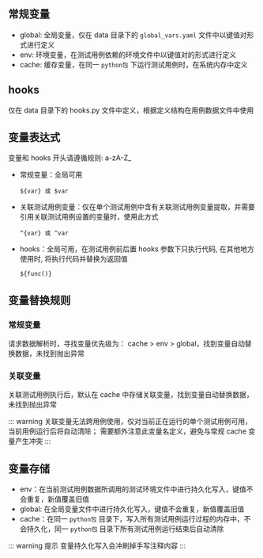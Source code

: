 ## 常规变量

- global: 全局变量，仅在 data 目录下的 `global_vars.yaml` 文件中以键值对形式进行定义
- env: 环境变量，在测试用例依赖的环境文件中以键值对的形式进行定义
- cache: 缓存变量，在同一 `python包` 下运行测试用例时，在系统内存中定义

## hooks

仅在 data 目录下的 hooks.py 文件中定义，根据定义结构在用例数据文件中使用

## 变量表达式

变量和 hooks 开头请遵循规则: a-zA-Z_

- 常规变量：全局可用

   ```text
   ${var} 或 $var
   ```

- 关联测试用例变量：仅在单个测试用例中含有关联测试用例变量提取，并需要引用关联测试用例设置的变量时，使用此方式

   ```text
   ^{var} 或 ^var
   ```

- hooks：全局可用，在测试用例前后置 hooks 参数下只执行代码, 在其他地方使用时, 将执行代码并替换为返回值

   ```text
   ${func()}
   ```

## 变量替换规则

### 常规变量

请求数据解析时，寻找变量优先级为： cache > env > global，找到变量自动替换数据，未找到抛出异常

### 关联变量

关联测试用例执行后，默认在 cache 中存储关联变量，找到变量自动替换数据，未找到抛出异常

::: warning
关联变量无法跨用例使用，仅对当前正在运行的单个测试用例可用，当前用例运行后将自动清除；
需要额外注意此变量名定义，避免与常规 cache 变量产生冲突
:::

## 变量存储

- env：在当前测试用例数据所调用的测试环境文件中进行持久化写入，键值不会重复，新值覆盖旧值
- global: 在全局变量文件中进行持久化写入，键值不会重复，新值覆盖旧值
- cache：在同一 `python包` 目录下，写入所有测试用例运行过程的内存中，不会持久化，同一 `python包` 目录下所有测试用例运行结束后自动清除

::: warning 提示
变量持久化写入会冲刷掉手写注释内容
:::
